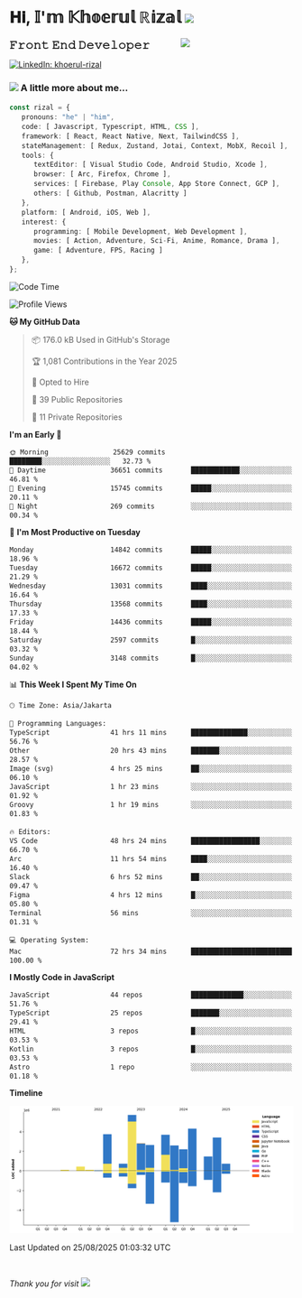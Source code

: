 <h1> 𝐇𝐢, 𝕀'𝕞 𝕂𝕙𝕠𝕖𝕣𝕦𝕝 ℝ𝕚𝕫𝕒𝕝 <img src="https://media.giphy.com/media/mGcNjsfWAjY5AEZNw6/giphy.gif" width="50"></h1>
<img align='right' src="https://media.giphy.com/media/v1.Y2lkPTc5MGI3NjExOWI2ajR2NGJubzBsZHFuaHMwajRrcDNsNXJwOG8yb3F0NjhkNXF4OSZlcD12MV9pbnRlcm5hbF9naWZfYnlfaWQmY3Q9cw/fkZukR450RQ1qnGaq9/giphy.gif" width="200">
<strong style="font-size:20px;">𝙵𝚛𝚘𝚗𝚝 𝙴𝚗𝚍 𝙳𝚎𝚟𝚎𝚕𝚘𝚙𝚎𝚛</strong>
</p></em>

[![LinkedIn: khoerul-rizal](https://img.shields.io/badge/khoerul--rizal-blue?style=flat-square&logo=Linkedin&logoColor=white&link=https://www.linkedin.com/in/khoerul-rizal/)](https://www.linkedin.com/in/khoerul-rizal/)

### <img src="https://media.giphy.com/media/VgCDAzcKvsR6OM0uWg/giphy.gif" width="50"> A little more about me...

```typescript
const rizal = {
   pronouns: "he" | "him",
   code: [ Javascript, Typescript, HTML, CSS ],
   framework: [ React, React Native, Next, TailwindCSS ],
   stateManagement: [ Redux, Zustand, Jotai, Context, MobX, Recoil ],
   tools: {
      textEditor: [ Visual Studio Code, Android Studio, Xcode ],
      browser: [ Arc, Firefox, Chrome ],
      services: [ Firebase, Play Console, App Store Connect, GCP ],
      others: [ Github, Postman, Alacritty ]
   },
   platform: [ Android, iOS, Web ],
   interest: {
      programming: [ Mobile Development, Web Development ],
      movies: [ Action, Adventure, Sci-Fi, Anime, Romance, Drama ],
      game: [ Adventure, FPS, Racing ]
   },
};
```

<!--START_SECTION:waka-->
![Code Time](http://img.shields.io/badge/Code%20Time-3%2C766%20hrs%2030%20mins-blue)

![Profile Views](http://img.shields.io/badge/Profile%20Views-0-blue)

**🐱 My GitHub Data** 

> 📦 176.0 kB Used in GitHub's Storage 
 > 
> 🏆 1,081 Contributions in the Year 2025
 > 
> 💼 Opted to Hire
 > 
> 📜 39 Public Repositories 
 > 
> 🔑 11 Private Repositories 
 > 
**I'm an Early 🐤** 

```text
🌞 Morning                25629 commits       ████████░░░░░░░░░░░░░░░░░   32.73 % 
🌆 Daytime                36651 commits       ████████████░░░░░░░░░░░░░   46.81 % 
🌃 Evening                15745 commits       █████░░░░░░░░░░░░░░░░░░░░   20.11 % 
🌙 Night                  269 commits         ░░░░░░░░░░░░░░░░░░░░░░░░░   00.34 % 
```
📅 **I'm Most Productive on Tuesday** 

```text
Monday                   14842 commits       █████░░░░░░░░░░░░░░░░░░░░   18.96 % 
Tuesday                  16672 commits       █████░░░░░░░░░░░░░░░░░░░░   21.29 % 
Wednesday                13031 commits       ████░░░░░░░░░░░░░░░░░░░░░   16.64 % 
Thursday                 13568 commits       ████░░░░░░░░░░░░░░░░░░░░░   17.33 % 
Friday                   14436 commits       █████░░░░░░░░░░░░░░░░░░░░   18.44 % 
Saturday                 2597 commits        █░░░░░░░░░░░░░░░░░░░░░░░░   03.32 % 
Sunday                   3148 commits        █░░░░░░░░░░░░░░░░░░░░░░░░   04.02 % 
```


📊 **This Week I Spent My Time On** 

```text
🕑︎ Time Zone: Asia/Jakarta

💬 Programming Languages: 
TypeScript               41 hrs 11 mins      ██████████████░░░░░░░░░░░   56.76 % 
Other                    20 hrs 43 mins      ███████░░░░░░░░░░░░░░░░░░   28.57 % 
Image (svg)              4 hrs 25 mins       ██░░░░░░░░░░░░░░░░░░░░░░░   06.10 % 
JavaScript               1 hr 23 mins        ░░░░░░░░░░░░░░░░░░░░░░░░░   01.92 % 
Groovy                   1 hr 19 mins        ░░░░░░░░░░░░░░░░░░░░░░░░░   01.83 % 

🔥 Editors: 
VS Code                  48 hrs 24 mins      █████████████████░░░░░░░░   66.70 % 
Arc                      11 hrs 54 mins      ████░░░░░░░░░░░░░░░░░░░░░   16.40 % 
Slack                    6 hrs 52 mins       ██░░░░░░░░░░░░░░░░░░░░░░░   09.47 % 
Figma                    4 hrs 12 mins       █░░░░░░░░░░░░░░░░░░░░░░░░   05.80 % 
Terminal                 56 mins             ░░░░░░░░░░░░░░░░░░░░░░░░░   01.31 % 

💻 Operating System: 
Mac                      72 hrs 34 mins      █████████████████████████   100.00 % 
```

**I Mostly Code in JavaScript** 

```text
JavaScript               44 repos            █████████████░░░░░░░░░░░░   51.76 % 
TypeScript               25 repos            ███████░░░░░░░░░░░░░░░░░░   29.41 % 
HTML                     3 repos             █░░░░░░░░░░░░░░░░░░░░░░░░   03.53 % 
Kotlin                   3 repos             █░░░░░░░░░░░░░░░░░░░░░░░░   03.53 % 
Astro                    1 repo              ░░░░░░░░░░░░░░░░░░░░░░░░░   01.18 % 
```



**Timeline**

![Lines of Code chart](https://raw.githubusercontent.com/khoerulrizal/khoerulrizal/main/assets/bar_graph.png)


 Last Updated on 25/08/2025 01:03:32 UTC
<!--END_SECTION:waka-->
</details>
<br/>

<em>Thank you for visit</em> <img src="https://media.giphy.com/media/v1.Y2lkPTc5MGI3NjExcHdvNm1qZWtjaGw0ZjdwM3Z3NnY2dHlueTVuODBta2FiY20wM2YybSZlcD12MV9pbnRlcm5hbF9naWZfYnlfaWQmY3Q9cw/tV25tpdKqdFa9x81k2/giphy.gif" width="40">

